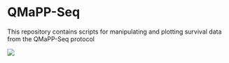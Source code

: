 # QMaPP-Seq
This repository contains scripts for manipulating and plotting survival data from the QMaPP-Seq protocol

<img src="https://github.com/mendillolab/QMaPP-Seq/blob/master/Screen%20Shot%202020-02-26%20at%204.56.01%20PM.jpg?raw=true"/>
